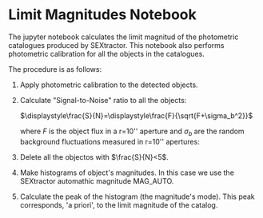 # Limit Magnitudes Notebook
The jupyter notebook calculates the limit magnitud of the photometric catalogues produced by SEXtractor. This notebook also performs photometric calibration for all the objects in the catalogues.

The procedure is as follows:

1. Apply photometric calibration to the detected objects.
2. Calculate "Signal-to-Noise" ratio to all the objects:

    $\displaystyle\frac{S}{N}=\displaystyle\frac{F}{\sqrt{F+\sigma_b^2}}$
      
    where $F$ is the object flux in a r=10'' aperture and $\sigma_b$ are the random background fluctuations measured in r=10'' apertures:
      
3. Delete all the objectos with $\frac{S}{N}<5$.
4. Make histograms of object's magnitudes. In this case we use the SEXtractor automathic magnitude MAG_AUTO.
5. Calculate the peak of the histogram (the magnitude's mode). This peak corresponds, 'a priori', to the limit magnitude of the catalog.
